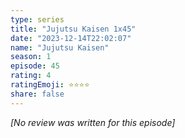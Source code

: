 ```yaml
---
type: series
title: "Jujutsu Kaisen 1x45"
date: "2023-12-14T22:02:07"
name: "Jujutsu Kaisen"
season: 1
episode: 45
rating: 4
ratingEmoji: ⭐️⭐️⭐️⭐️
share: false
---
```


*[No review was written for this episode]*
